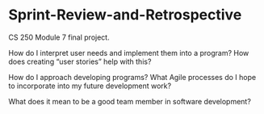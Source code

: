 # Sprint-Review-and-Retrospective
CS 250 Module 7 final project. 

How do I interpret user needs and implement them into a program? How does creating “user stories” help with this?

How do I approach developing programs? What Agile processes do I hope to incorporate into my future development work?

What does it mean to be a good team member in software development?
